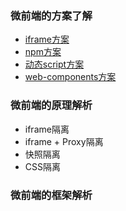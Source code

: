 ### 微前端的方案了解
- [iframe方案](https://github.com/ziyi2/micro-framework/tree/demo/iframe-isolate)
- [npm方案](https://github.com/ziyi2/micro-framework/tree/demo/npm-esmodule)
- [动态script方案](https://github.com/ziyi2/micro-framework/tree/demo/dynamic-script)
- [web-components方案](https://github.com/ziyi2/micro-framework/tree/demo/web-components)

### 微前端的原理解析
- iframe隔离
- iframe + Proxy隔离
- 快照隔离
- CSS隔离
### 微前端的框架解析